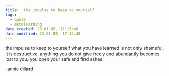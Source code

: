 ```yaml
---
title: _the impulse to keep to yourself
tags:
  - quote
  - metalearning
date created: 23.01.05, 17:13:46
date modified: 23.01.05, 17:14:48
---
```


the impulse to keep to yourself what you have learned is not only shameful, it is destructive. anything you do not give freely and abundantly becomes lost to you. you open your safe and find ashes.

-annie dillard
